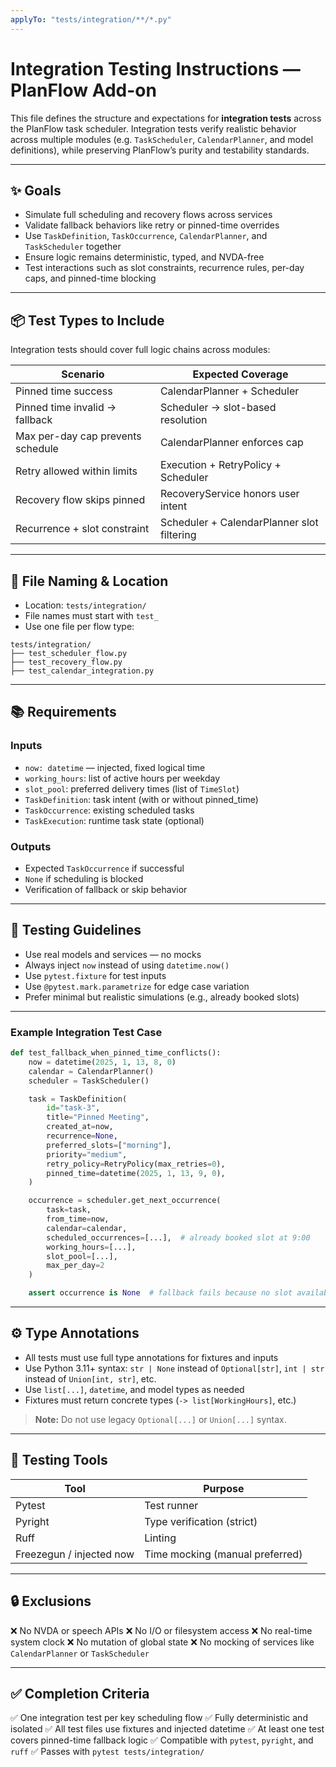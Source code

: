 ```yaml
---
applyTo: "tests/integration/**/*.py"
---
```


# Integration Testing Instructions — PlanFlow Add-on

This file defines the structure and expectations for **integration tests** across the PlanFlow task scheduler. Integration tests verify realistic behavior across multiple modules (e.g. `TaskScheduler`, `CalendarPlanner`, and model definitions), while preserving PlanFlow’s purity and testability standards.

---

## ✨ Goals

- Simulate full scheduling and recovery flows across services
- Validate fallback behaviors like retry or pinned-time overrides
- Use `TaskDefinition`, `TaskOccurrence`, `CalendarPlanner`, and `TaskScheduler` together
- Ensure logic remains deterministic, typed, and NVDA-free
- Test interactions such as slot constraints, recurrence rules, per-day caps, and pinned-time blocking

---

## 📦 Test Types to Include

Integration tests should cover full logic chains across modules:

| Scenario                          | Expected Coverage                         |
|-----------------------------------|--------------------------------------------|
| Pinned time success               | CalendarPlanner + Scheduler                |
| Pinned time invalid → fallback    | Scheduler → slot-based resolution          |
| Max per-day cap prevents schedule | CalendarPlanner enforces cap               |
| Retry allowed within limits       | Execution + RetryPolicy + Scheduler        |
| Recovery flow skips pinned        | RecoveryService honors user intent         |
| Recurrence + slot constraint      | Scheduler + CalendarPlanner slot filtering |

---

## 🧱 File Naming & Location

- Location: `tests/integration/`
- File names must start with `test_`
- Use one file per flow type:

```text
tests/integration/
├── test_scheduler_flow.py
├── test_recovery_flow.py
├── test_calendar_integration.py
````

---

## 📚 Requirements

### Inputs

* `now: datetime` — injected, fixed logical time
* `working_hours`: list of active hours per weekday
* `slot_pool`: preferred delivery times (list of `TimeSlot`)
* `TaskDefinition`: task intent (with or without pinned\_time)
* `TaskOccurrence`: existing scheduled tasks
* `TaskExecution`: runtime task state (optional)

### Outputs

* Expected `TaskOccurrence` if successful
* `None` if scheduling is blocked
* Verification of fallback or skip behavior

---

## 🧪 Testing Guidelines

* Use real models and services — no mocks
* Always inject `now` instead of using `datetime.now()`
* Use `pytest.fixture` for test inputs
* Use `@pytest.mark.parametrize` for edge case variation
* Prefer minimal but realistic simulations (e.g., already booked slots)

---

### Example Integration Test Case

```python
def test_fallback_when_pinned_time_conflicts():
    now = datetime(2025, 1, 13, 8, 0)
    calendar = CalendarPlanner()
    scheduler = TaskScheduler()

    task = TaskDefinition(
        id="task-3",
        title="Pinned Meeting",
        created_at=now,
        recurrence=None,
        preferred_slots=["morning"],
        priority="medium",
        retry_policy=RetryPolicy(max_retries=0),
        pinned_time=datetime(2025, 1, 13, 9, 0),
    )

    occurrence = scheduler.get_next_occurrence(
        task=task,
        from_time=now,
        calendar=calendar,
        scheduled_occurrences=[...],  # already booked slot at 9:00
        working_hours=[...],
        slot_pool=[...],
        max_per_day=2
    )

    assert occurrence is None  # fallback fails because no slot available
```

---

## ⚙️ Type Annotations

* All tests must use full type annotations for fixtures and inputs
* Use Python 3.11+ syntax: `str | None` instead of `Optional[str]`, `int | str` instead of `Union[int, str]`, etc.
* Use `list[...]`, `datetime`, and model types as needed
* Fixtures must return concrete types (`-> list[WorkingHours]`, etc.)

> **Note:** Do not use legacy `Optional[...]` or `Union[...]` syntax.

---

## 🧪 Testing Tools

| Tool                     | Purpose                         |
| ------------------------ | ------------------------------- |
| Pytest                   | Test runner                     |
| Pyright                  | Type verification (strict)      |
| Ruff                     | Linting                         |
| Freezegun / injected now | Time mocking (manual preferred) |

---

## 🔒 Exclusions

❌ No NVDA or speech APIs
❌ No I/O or filesystem access
❌ No real-time system clock
❌ No mutation of global state
❌ No mocking of services like `CalendarPlanner` or `TaskScheduler`

---

## ✅ Completion Criteria

✅ One integration test per key scheduling flow
✅ Fully deterministic and isolated
✅ All test files use fixtures and injected datetime
✅ At least one test covers pinned-time fallback logic
✅ Compatible with `pytest`, `pyright`, and `ruff`
✅ Passes with `pytest tests/integration/`
